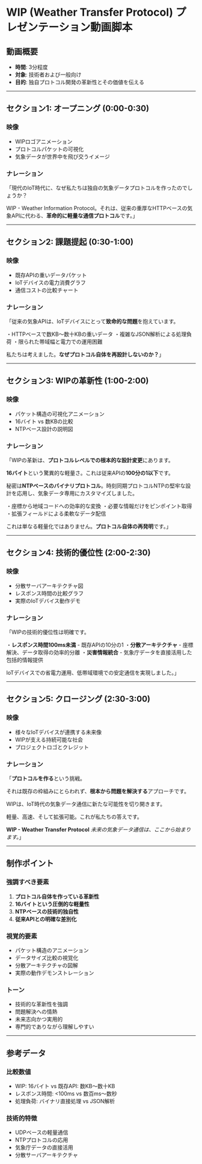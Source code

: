 # WIP (Weather Transfer Protocol) プレゼンテーション動画脚本

## 動画概要
- **時間**: 3分程度
- **対象**: 技術者および一般向け
- **目的**: 独自プロトコル開発の革新性とその価値を伝える

---

## セクション1: オープニング (0:00-0:30)

### 映像
- WIPロゴアニメーション
- プロトコルパケットの可視化
- 気象データが世界中を飛び交うイメージ

### ナレーション
「現代のIoT時代に、なぜ私たちは独自の気象データプロトコルを作ったのでしょうか？

WIP - Weather Information Protocol。それは、従来の重厚なHTTPベースの気象APIに代わる、**革命的に軽量な通信プロトコル**です。」

---

## セクション2: 課題提起 (0:30-1:00)

### 映像
- 既存APIの重いデータパケット
- IoTデバイスの電力消費グラフ
- 通信コストの比較チャート

### ナレーション
「従来の気象APIは、IoTデバイスにとって**致命的な問題**を抱えています。

・HTTPベースで数KB～数十KBの重いデータ
・複雑なJSON解析による処理負荷
・限られた帯域幅と電力での運用困難

私たちは考えました。**なぜプロトコル自体を再設計しないのか？**」

---

## セクション3: WIPの革新性 (1:00-2:00)

### 映像
- パケット構造の可視化アニメーション
- 16バイト vs 数KBの比較
- NTPベース設計の説明図

### ナレーション
「WIPの革新は、**プロトコルレベルでの根本的な設計変更**にあります。

**16バイト**という驚異的な軽量さ。これは従来APIの**100分の1以下**です。

秘密は**NTPベースのバイナリプロトコル**。時刻同期プロトコルNTPの堅牢な設計を応用し、気象データ専用にカスタマイズしました。

・座標から地域コードへの効率的な変換
・必要な情報だけをピンポイント取得
・拡張フィールドによる柔軟なデータ配信

これは単なる軽量化ではありません。**プロトコル自体の再発明**です。」

---

## セクション4: 技術的優位性 (2:00-2:30)

### 映像
- 分散サーバアーキテクチャ図
- レスポンス時間の比較グラフ
- 実際のIoTデバイス動作デモ

### ナレーション
「WIPの技術的優位性は明確です。

・**レスポンス時間100ms未満** - 既存APIの10分の1
・**分散アーキテクチャ** - 座標解決、データ取得の効率的分離
・**災害情報統合** - 気象庁データを直接活用した包括的情報提供

IoTデバイスでの省電力運用、低帯域環境での安定通信を実現しました。」

---

## セクション5: クロージング (2:30-3:00)

### 映像
- 様々なIoTデバイスが連携する未来像
- WIPが支える持続可能な社会
- プロジェクトロゴとクレジット

### ナレーション
「**プロトコルを作る**という挑戦。

それは既存の枠組みにとらわれず、**根本から問題を解決する**アプローチです。

WIPは、IoT時代の気象データ通信に新たな可能性を切り開きます。

軽量、高速、そして拡張可能。これが私たちの答えです。

**WIP - Weather Transfer Protocol**
*未来の気象データ通信は、ここから始まります。*」

---

## 制作ポイント

### 強調すべき要素
1. **プロトコル自体を作っている革新性**
2. **16バイトという圧倒的な軽量性**
3. **NTPベースの技術的独自性**
4. **従来APIとの明確な差別化**

### 視覚的要素
- パケット構造のアニメーション
- データサイズ比較の視覚化
- 分散アーキテクチャの図解
- 実際の動作デモンストレーション

### トーン
- 技術的な革新性を強調
- 問題解決への情熱
- 未来志向かつ実用的
- 専門的でありながら理解しやすい

---

## 参考データ

### 比較数値
- WIP: 16バイト vs 既存API: 数KB～数十KB
- レスポンス時間: <100ms vs 数百ms～数秒
- 処理負荷: バイナリ直接処理 vs JSON解析

### 技術的特徴
- UDPベースの軽量通信
- NTPプロトコルの応用
- 気象庁データの直接活用
- 分散サーバアーキテクチャ
